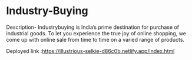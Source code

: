# Industry-Buying

Description-
Industrybuying is India’s prime destination for purchase of industrial goods. To let you experience the true joy of online shopping, we come up with online sale from time to time on a varied range of products.

Deployed link :https://illustrious-selkie-d86c0b.netlify.app/index.html
